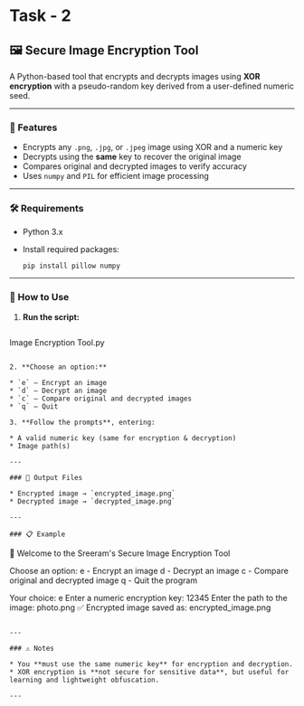 # Task - 2
## 🖼️ Secure Image Encryption Tool

A Python-based tool that encrypts and decrypts images using **XOR encryption** with a pseudo-random key derived from a user-defined numeric seed.

---

### 🔐 Features

* Encrypts any `.png`, `.jpg`, or `.jpeg` image using XOR and a numeric key
* Decrypts using the **same** key to recover the original image
* Compares original and decrypted images to verify accuracy
* Uses `numpy` and `PIL` for efficient image processing

---

### 🛠️ Requirements

* Python 3.x
* Install required packages:

  ```bash
  pip install pillow numpy
  ```

---

### 🚀 How to Use

1. **Run the script:**

   ```bash
  Image Encryption Tool.py
   ```

2. **Choose an option:**

   * `e` – Encrypt an image
   * `d` – Decrypt an image
   * `c` – Compare original and decrypted images
   * `q` – Quit

3. **Follow the prompts**, entering:

   * A valid numeric key (same for encryption & decryption)
   * Image path(s)

---

### 📁 Output Files

* Encrypted image → `encrypted_image.png`
* Decrypted image → `decrypted_image.png`

---

### 📋 Example

```
🔐 Welcome to the Sreeram's Secure Image Encryption Tool

Choose an option:
  e - Encrypt an image
  d - Decrypt an image
  c - Compare original and decrypted image
  q - Quit the program

Your choice: e
Enter a numeric encryption key: 12345
Enter the path to the image: photo.png
✅ Encrypted image saved as: encrypted_image.png
```

---

### ⚠️ Notes

* You **must use the same numeric key** for encryption and decryption.
* XOR encryption is **not secure for sensitive data**, but useful for learning and lightweight obfuscation.

---
